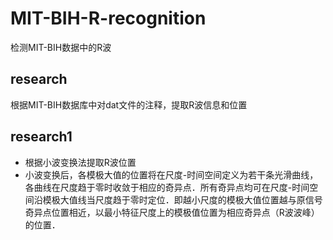# MIT-BIH-R-recognition
检测MIT-BIH数据中的R波
## research
根据MIT-BIH数据库中对dat文件的注释，提取R波信息和位置
## research1
* 根据小波变换法提取R波位置
* 小波变换后，各模极大值的位置将在尺度-时间空间定义为若干条光滑曲线，各曲线在尺度趋于零时收敛于相应的奇异点．所有奇异点均可在尺度-时间空间沿模极大值线当尺度趋于零时定位．即越小尺度的模极大值位置越与原信号奇异点位置相近，以最小特征尺度上的模极值位置为相应奇异点（R波波峰）的位置．
